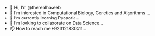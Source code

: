 - 👋 Hi, I’m @therealhaseeb
- 👀 I’m interested in Computational Biology, Genetics and Algorithms ...
- 🌱 I’m currently learning Pyspark ...
- 💞️ I’m looking to collaborate on Data Science...
- 📫 How to reach me +923121830411...

<!---
therealhaseeb/therealhaseeb is a ✨ special ✨ repository because its `README.md` (this file) appears on your GitHub profile.
You can click the Preview link to take a look at your changes.
--->
